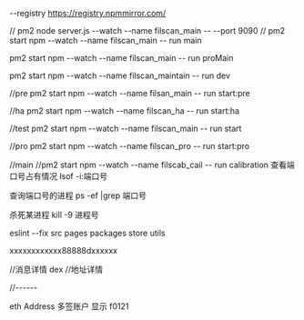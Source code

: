 --registry https://registry.npmmirror.com/


// pm2 node server.js --watch --name filscan_main -- --port 9090
// pm2 start npm --watch --name filscan_main -- run main

pm2 start npm --watch --name filscan_main -- run proMain

 pm2 start npm --watch --name filscan_maintain -- run dev

//pre
pm2 start npm --watch --name filsan_main -- run start:pre

//ha 
pm2 start npm --watch --name filscan_ha -- run start:ha


//test 
pm2 start npm --watch --name filscan_main -- run start

//pro 
pm2 start npm --watch --name filscan_pro -- run start:pro


//main
//pm2 start npm --watch --name filscab_cail -- run calibration
查看端口号占有情况
lsof -i:端口号

查询端口号的进程
ps -ef |grep 端口号

杀死某进程
kill -9  进程号

eslint --fix src pages packages store utils



xxxxxxxxxxxx88888dxxxxxx



//消息详情 dex 
//地址详情 



//------


eth Address 多签账户 显示 f0121 